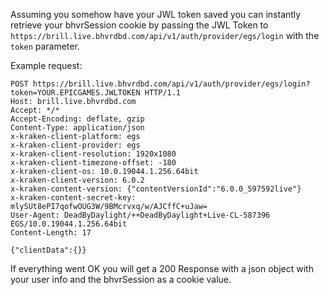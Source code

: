 Assuming you somehow have your JWL token saved you can instantly retrieve your bhvrSession cookie by passing the JWL Token to `https://brill.live.bhvrdbd.com/api/v1/auth/provider/egs/login` with the `token` parameter.

Example request:

```
POST https://brill.live.bhvrdbd.com/api/v1/auth/provider/egs/login?token=YOUR.EPICGAMES.JWLTOKEN HTTP/1.1
Host: brill.live.bhvrdbd.com
Accept: */*
Accept-Encoding: deflate, gzip
Content-Type: application/json
x-kraken-client-platform: egs
x-kraken-client-provider: egs
x-kraken-client-resolution: 1920x1080
x-kraken-client-timezone-offset: -180
x-kraken-client-os: 10.0.19044.1.256.64bit
x-kraken-client-version: 6.0.2
x-kraken-content-version: {"contentVersionId":"6.0.0_597592live"}
x-kraken-content-secret-key: mlySUt8ePI7qofwOUG3W/9BMcrvxq/w/AJCffC+uJaw=
User-Agent: DeadByDaylight/++DeadByDaylight+Live-CL-587396 EGS/10.0.19044.1.256.64bit
Content-Length: 17

{"clientData":{}}
```


If everything went OK you will get a 200 Response with a json object with your user info and the bhvrSession as a cookie value.